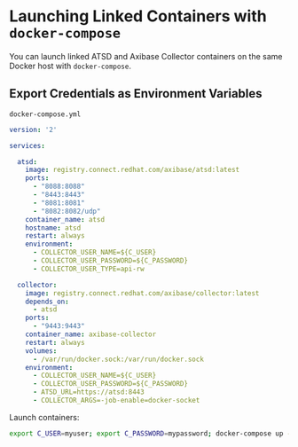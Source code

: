 # Launching Linked Containers with `docker-compose`

You can launch linked ATSD and Axibase Collector containers on the same Docker host with `docker-compose`.

## Export Credentials as Environment Variables

`docker-compose.yml`

```yaml
version: '2'

services:

  atsd:
    image: registry.connect.redhat.com/axibase/atsd:latest
    ports:
      - "8088:8088"
      - "8443:8443"
      - "8081:8081"
      - "8082:8082/udp"
    container_name: atsd
    hostname: atsd
    restart: always
    environment:
      - COLLECTOR_USER_NAME=${C_USER}
      - COLLECTOR_USER_PASSWORD=${C_PASSWORD}
      - COLLECTOR_USER_TYPE=api-rw

  collector:
    image: registry.connect.redhat.com/axibase/collector:latest
    depends_on:
      - atsd
    ports:
      - "9443:9443"
    container_name: axibase-collector
    restart: always
    volumes:
      - /var/run/docker.sock:/var/run/docker.sock
    environment:
      - COLLECTOR_USER_NAME=${C_USER}
      - COLLECTOR_USER_PASSWORD=${C_PASSWORD}
      - ATSD_URL=https://atsd:8443
      - COLLECTOR_ARGS=-job-enable=docker-socket
```

Launch containers:

```sh
export C_USER=myuser; export C_PASSWORD=mypassword; docker-compose up -d
```